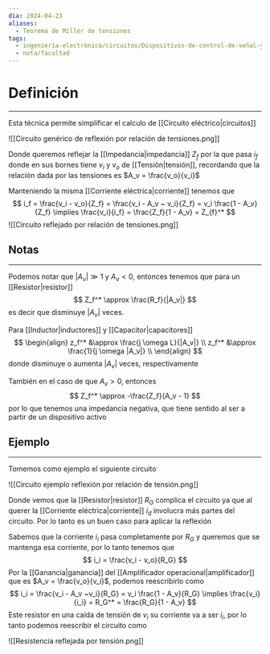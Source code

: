 ```yaml
---
dia: 2024-04-23
aliases:
  - Teorema de Miller de tensiones
tags:
  - ingeniería-electrónica/circuitos/Dispositivos-de-control-de-señal-y-en-conmutación
  - nota/facultad
---
```

# Definición
---
Esta técnica permite simplificar el calculo de [[Circuito eléctrico|circuitos]]

![[Circuito genérico de reflexión por relación de tensiones.png]]

Donde queremos reflejar la [[Impedancia|impedancia]] $Z_f$ por la que pasa $i_f$ donde en sus bornes tiene $v_i$ y $v_o$ de [[Tensión|tensión]], recordando que la relación dada por las tensiones es $A_v = \frac{v_o}{v_i}$ 

Manteniendo la misma [[Corriente eléctrica|corriente]] tenemos que $$ i_f = \frac{v_i - v_o}{Z_f} = \frac{v_i - A_v ~ v_i}{Z_f} = v_i \frac{1 - A_v}{Z_f} \implies \frac{v_i}{i_f} = \frac{Z_f}{1 - A_v} = Z_{f}^* $$
![[Circuito reflejado por relación de tensiones.png]]

## Notas
---
Podemos notar que $|A_v| \gg 1$ y $A_v < 0$, entonces tenemos que para un [[Resistor|resistor]] $$ Z_f^* \approx \frac{R_f}{|A_v|} $$ es decir que disminuye $|A_v|$ veces.

Para [[Inductor|inductores]] y [[Capacitor|capacitores]] $$ \begin{align} 
	z_f^* &\approx \frac{j \omega L}{|A_v|} \\
	z_f^* &\approx \frac{1}{j \omega |A_v|} \\
\end{align} $$ donde disminuye o aumenta $|A_v|$ veces, respectivamente

También en el caso de que $A_v > 0$, entonces $$ Z_f^* \approx -\frac{Z_f}{A_v - 1} $$ por lo que tenemos una impedancia negativa, que tiene sentido al ser a partir de un dispositivo activo

## Ejemplo
---
Tomemos como ejemplo el siguiente circuito

![[Circuito ejemplo reflexión por relación de tensión.png]]

Donde vemos que la [[Resistor|resistor]] $R_G$ complica el circuito ya que al querer la [[Corriente eléctrica|corriente]] $i_d$ involucra más partes del circuito. Por lo tanto es un buen caso para aplicar la reflexión 

Sabemos que la corriente $i_i$ pasa completamente por $R_G$ y queremos que se mantenga esa corriente, por lo tanto tenemos que $$ i_i = \frac{v_i - v_o}{R_G} $$
Por la [[Ganancia|ganancia]] del [[Amplificador operacional|amplificador]] que es $A_v = \frac{v_o}{v_i}$, podemos reescribirlo como $$ i_i = \frac{v_i - A_v ~v_i}{R_G} = v_i \frac{1 - A_v}{R_G} \implies \frac{v_i}{i_i} = R_G^* = \frac{R_G}{1 - A_v} $$
Este resistor en una caída de tensión de $v_i$ su corriente va a ser $i_i$, por lo tanto podemos reescribir el circuito como

![[Resistencia reflejada por tensión.png]]

